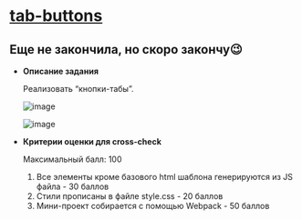 # [tab-buttons](https://dianazhusupbek.github.io/tab-buttons/)
## Еще не закончила, но скоро закончу😉
- **Описание задания**
    
    Реализовать “кнопки-табы”.
    
    ![image](https://user-images.githubusercontent.com/88156532/162625222-e20977b1-d3fd-4cd5-bac1-98b76a74b863.png)
    
    ![image](https://user-images.githubusercontent.com/88156532/162625229-33449d6c-4117-4841-884e-48eef1b3c90a.png)
    
- **Критерии оценки для cross-check**
    
    Максимальный балл: 100
    
    1. Все	элементы кроме базового html шаблона генерируются из JS файла - 30 баллов
    2. Стили прописаны	в файле style.css - 20 баллов
    3. Мини-проект	собирается с помощью Webpack - 50 баллов
